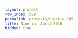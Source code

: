 ```yaml
---
layout: protest
row_index: 589
permalink: protests/nigeria-109
title: Nigeria, April 2016
hidden: true
---
```

